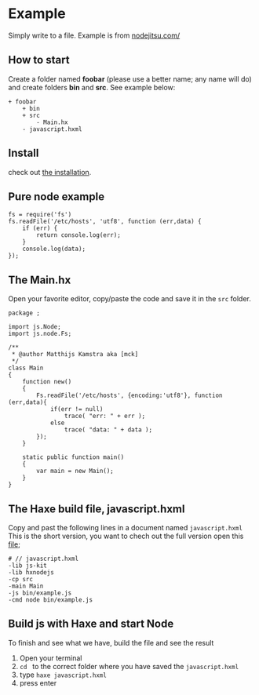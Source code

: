 # Example

Simply write to a file.
Example is from [nodejitsu.com/](https://docs.nodejitsu.com/articles/file-system/how-to-read-files-in-nodejs)

## How to start

Create a folder named **foobar** (please use a better name; any name will do) and create folders **bin** and **src**.
See example below:

```
+ foobar
	+ bin
	+ src
		- Main.hx
	- javascript.hxml
```

## Install

check out [the installation](installation.md).

## Pure node example

```
fs = require('fs')
fs.readFile('/etc/hosts', 'utf8', function (err,data) {
  	if (err) {
		return console.log(err);
	}
	console.log(data);
});
```

## The Main.hx

Open your favorite editor, copy/paste the code and save it in the `src` folder.

```
package ;

import js.Node;
import js.node.Fs;

/**
 * @author Matthijs Kamstra aka [mck]
 */
class Main
{
	function new()
	{
		Fs.readFile('/etc/hosts', {encoding:'utf8'}, function (err,data){
			if(err != null)
				trace( "err: " + err );
			else
				trace( "data: " + data );
		});
	}

	static public function main()
	{
		var main = new Main();
	}
}
```

## The Haxe build file, javascript.hxml

Copy and past the following lines in a document named `javascript.hxml`
This is the short version, you want to chech out the full version open this [file](/code/javascript.hxml);

```
# // javascript.hxml
-lib js-kit
-lib hxnodejs
-cp src
-main Main
-js bin/example.js
-cmd node bin/example.js
```

## Build js with Haxe and start Node

To finish and see what we have, build the file and see the result

1. Open your terminal
2. `cd ` to the correct folder where you have saved the `javascript.hxml`
3. type `haxe javascript.hxml`
4. press enter
